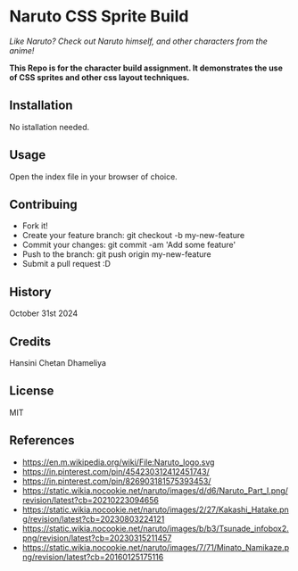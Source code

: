 # Naruto CSS Sprite Build
*Like Naruto? Check out Naruto himself, and other characters from the anime!*

**This Repo is for the character build assignment. It demonstrates the use of CSS sprites and other css layout techniques.**

## Installation
No istallation needed.

## Usage
Open the index file in your browser of choice.

## Contribuing
- Fork it!
- Create your feature branch: git checkout -b my-new-feature
- Commit your changes: git commit -am 'Add some feature'
- Push to the branch: git push origin my-new-feature
- Submit a pull request :D

## History
October 31st 2024

## Credits
Hansini Chetan Dhameliya

## License
MIT

## References

- https://en.m.wikipedia.org/wiki/File:Naruto_logo.svg
- https://in.pinterest.com/pin/454230312412451743/
- https://in.pinterest.com/pin/826903181575393453/
- https://static.wikia.nocookie.net/naruto/images/d/d6/Naruto_Part_I.png/revision/latest?cb=20210223094656
- https://static.wikia.nocookie.net/naruto/images/2/27/Kakashi_Hatake.png/revision/latest?cb=20230803224121
- https://static.wikia.nocookie.net/naruto/images/b/b3/Tsunade_infobox2.png/revision/latest?cb=20230315211457
- https://static.wikia.nocookie.net/naruto/images/7/71/Minato_Namikaze.png/revision/latest?cb=20160125175116


